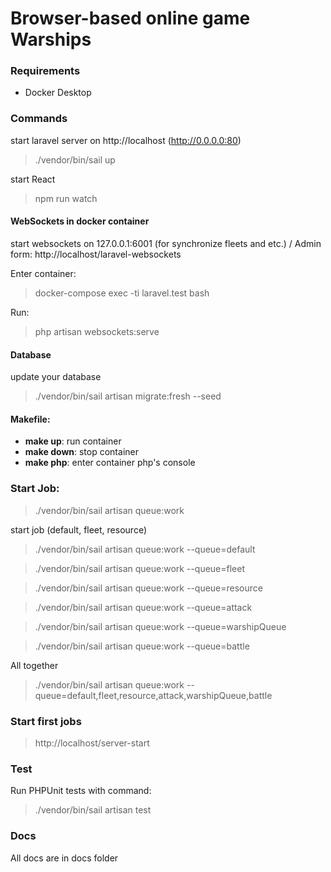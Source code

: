 # Browser-based online game Warships

### Requirements
- Docker Desktop

### Commands
start laravel server on http://localhost (http://0.0.0.0:80)
> ./vendor/bin/sail up

start React
> npm run watch


#### WebSockets in docker container
start websockets on 127.0.0.1:6001 (for synchronize fleets and etc.) / Admin form: http://localhost/laravel-websockets

Enter container:
> docker-compose exec -ti laravel.test bash

Run:

> php artisan websockets:serve

#### Database
update your database
> ./vendor/bin/sail artisan migrate:fresh --seed

#### Makefile:

- **make up**: run container
- **make down**: stop container
- **make php**: enter container php's console

### Start Job:
> ./vendor/bin/sail artisan queue:work

start job (default, fleet, resource)
> ./vendor/bin/sail artisan queue:work --queue=default

> ./vendor/bin/sail artisan queue:work --queue=fleet

> ./vendor/bin/sail artisan queue:work --queue=resource

> ./vendor/bin/sail artisan queue:work --queue=attack

> ./vendor/bin/sail artisan queue:work --queue=warshipQueue

> ./vendor/bin/sail artisan queue:work --queue=battle

All together
> ./vendor/bin/sail artisan queue:work --queue=default,fleet,resource,attack,warshipQueue,battle

### Start first jobs
> http://localhost/server-start

### Test

Run PHPUnit tests with command:
> ./vendor/bin/sail artisan test

### Docs

All docs are in docs folder
